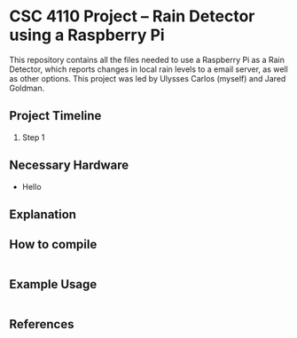 # CSC 4110 Project &#x2013; Rain Detector using a Raspberry Pi

This repository contains all the files needed to use a Raspberry Pi as a Rain Detector, which reports changes in local rain levels to a email server, as well as other options. This project was led by Ulysses Carlos (myself) and Jared Goldman.


## Project Timeline

1.  Step 1


## Necessary Hardware

-   Hello


## Explanation


## How to compile

```sh

```


## Example Usage

```sh

```


## References

